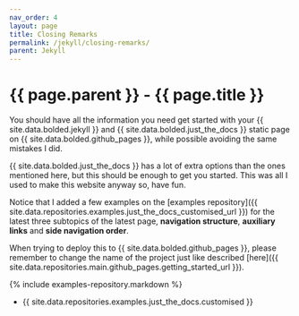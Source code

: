 ```yaml
---
nav_order: 4
layout: page
title: Closing Remarks
permalink: /jekyll/closing-remarks/
parent: Jekyll
---
```


# {{ page.parent }} - {{ page.title }}

You should have all the information you need get started with your {{ site.data.bolded.jekyll }} and {{ site.data.bolded.just_the_docs }} static page on {{ site.data.bolded.github_pages }}, while possible avoiding the same mistakes I did.

{{ site.data.bolded.just_the_docs }} has a lot of extra options than the ones mentioned here, but this should be enough to get you started. This was all I used to make this website anyway so, have fun.

Notice that I added a few examples on the [examples repository]({{ site.data.repositories.examples.just_the_docs_customised_url }}) for the latest three subtopics of the latest page, **navigation structure**, **auxiliary links** and **side navigation order**.

When trying to deploy this to {{ site.data.bolded.github_pages }}, please remember to change the name of the project just like described [here]({{ site.data.repositories.main.github_pages.getting_started_url }}).

{% include examples-repository.markdown %}
- {{ site.data.repositories.examples.just_the_docs.customised }}